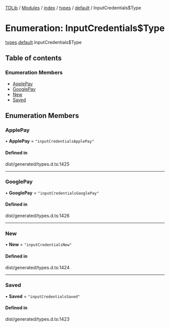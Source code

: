 [TDLib](../README.md) / [Modules](../modules.md) / [index](../modules/index.md) / [types](../modules/index.types.md) / [default](../modules/index.types.default.md) / InputCredentials$Type

# Enumeration: InputCredentials$Type

[types](../modules/index.types.md).[default](../modules/index.types.default.md).InputCredentials$Type

## Table of contents

### Enumeration Members

- [ApplePay](index.types.default.InputCredentials_Type.md#applepay)
- [GooglePay](index.types.default.InputCredentials_Type.md#googlepay)
- [New](index.types.default.InputCredentials_Type.md#new)
- [Saved](index.types.default.InputCredentials_Type.md#saved)

## Enumeration Members

### ApplePay

• **ApplePay** = ``"inputCredentialsApplePay"``

#### Defined in

dist/generated/types.d.ts:1425

___

### GooglePay

• **GooglePay** = ``"inputCredentialsGooglePay"``

#### Defined in

dist/generated/types.d.ts:1426

___

### New

• **New** = ``"inputCredentialsNew"``

#### Defined in

dist/generated/types.d.ts:1424

___

### Saved

• **Saved** = ``"inputCredentialsSaved"``

#### Defined in

dist/generated/types.d.ts:1423
